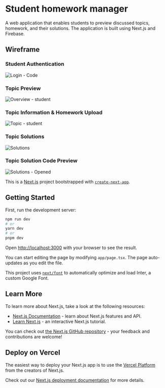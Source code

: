 # Student homework manager
A web application that enables students to preview discussed topics, homework, and their solutions. The application is built using Next.js and Firebase.

##  Wireframe
### Student Authentication
![Login - Code](https://github.com/ZirixCZ/KrouzekApp/assets/49836430/00c00459-8de0-4448-9420-a1794dcfd8c2)
### Topic Preview
![Overview - student](https://github.com/ZirixCZ/KrouzekApp/assets/49836430/71c4ff61-38b3-4484-b697-a53e8ecb0d63)
### Topic Information & Homework Upload
![Topic - student](https://github.com/ZirixCZ/KrouzekApp/assets/49836430/e157a575-7062-4343-8b95-46367fb3b2c8)
### Topic Solutions
![Solutions](https://github.com/ZirixCZ/KrouzekApp/assets/49836430/95eda7bf-1a7d-46c5-97a0-adc6bca3b2d5)
### Topic Solution Code Preview
![Solutions - Opened](https://github.com/ZirixCZ/KrouzekApp/assets/49836430/1603c1c2-4b3c-4f98-b917-111aa216c1b0)


This is a [Next.js](https://nextjs.org/) project bootstrapped with [`create-next-app`](https://github.com/vercel/next.js/tree/canary/packages/create-next-app).

## Getting Started

First, run the development server:

```bash
npm run dev
# or
yarn dev
# or
pnpm dev
```

Open [http://localhost:3000](http://localhost:3000) with your browser to see the result.

You can start editing the page by modifying `app/page.tsx`. The page auto-updates as you edit the file.

This project uses [`next/font`](https://nextjs.org/docs/basic-features/font-optimization) to automatically optimize and load Inter, a custom Google Font.

## Learn More

To learn more about Next.js, take a look at the following resources:

- [Next.js Documentation](https://nextjs.org/docs) - learn about Next.js features and API.
- [Learn Next.js](https://nextjs.org/learn) - an interactive Next.js tutorial.

You can check out [the Next.js GitHub repository](https://github.com/vercel/next.js/) - your feedback and contributions are welcome!

## Deploy on Vercel

The easiest way to deploy your Next.js app is to use the [Vercel Platform](https://vercel.com/new?utm_medium=default-template&filter=next.js&utm_source=create-next-app&utm_campaign=create-next-app-readme) from the creators of Next.js.

Check out our [Next.js deployment documentation](https://nextjs.org/docs/deployment) for more details.
